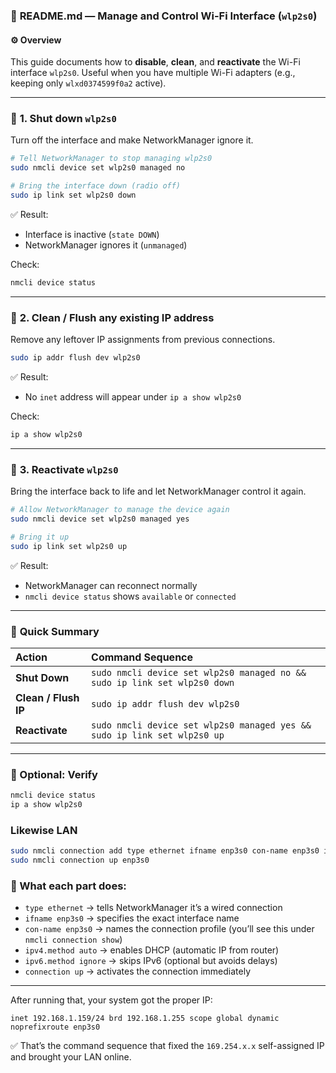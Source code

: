### 🧭 **README.md — Manage and Control Wi-Fi Interface (`wlp2s0`)**

#### ⚙️ Overview

This guide documents how to **disable**, **clean**, and **reactivate** the Wi-Fi interface `wlp2s0`.
Useful when you have multiple Wi-Fi adapters (e.g., keeping only `wlxd0374599f0a2` active).

---

### 🔻 **1. Shut down `wlp2s0`**

Turn off the interface and make NetworkManager ignore it.

```bash
# Tell NetworkManager to stop managing wlp2s0
sudo nmcli device set wlp2s0 managed no

# Bring the interface down (radio off)
sudo ip link set wlp2s0 down
```

✅ Result:

* Interface is inactive (`state DOWN`)
* NetworkManager ignores it (`unmanaged`)

Check:

```bash
nmcli device status
```

---

### 🧹 **2. Clean / Flush any existing IP address**

Remove any leftover IP assignments from previous connections.

```bash
sudo ip addr flush dev wlp2s0
```

✅ Result:

* No `inet` address will appear under `ip a show wlp2s0`

Check:

```bash
ip a show wlp2s0
```

---

### 🔼 **3. Reactivate `wlp2s0`**

Bring the interface back to life and let NetworkManager control it again.

```bash
# Allow NetworkManager to manage the device again
sudo nmcli device set wlp2s0 managed yes

# Bring it up
sudo ip link set wlp2s0 up
```

✅ Result:

* NetworkManager can reconnect normally
* `nmcli device status` shows `available` or `connected`

---

### 🔁 **Quick Summary**

| Action               | Command Sequence                                                          |
| :------------------- | :------------------------------------------------------------------------ |
| **Shut Down**        | `sudo nmcli device set wlp2s0 managed no && sudo ip link set wlp2s0 down` |
| **Clean / Flush IP** | `sudo ip addr flush dev wlp2s0`                                           |
| **Reactivate**       | `sudo nmcli device set wlp2s0 managed yes && sudo ip link set wlp2s0 up`  |

---

### 🧩 Optional: Verify

```bash
nmcli device status
ip a show wlp2s0
```

### Likewise LAN

```bash
sudo nmcli connection add type ethernet ifname enp3s0 con-name enp3s0 ipv4.method auto ipv6.method ignore
sudo nmcli connection up enp3s0
```

### 🧩 What each part does:

* `type ethernet` → tells NetworkManager it’s a wired connection
* `ifname enp3s0` → specifies the exact interface name
* `con-name enp3s0` → names the connection profile (you’ll see this under `nmcli connection show`)
* `ipv4.method auto` → enables DHCP (automatic IP from router)
* `ipv6.method ignore` → skips IPv6 (optional but avoids delays)
* `connection up` → activates the connection immediately

---

After running that, your system got the proper IP:

```
inet 192.168.1.159/24 brd 192.168.1.255 scope global dynamic noprefixroute enp3s0
```

✅ That’s the command sequence that fixed the `169.254.x.x` self-assigned IP and brought your LAN online.

